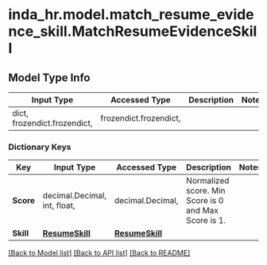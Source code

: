 # inda_hr.model.match_resume_evidence_skill.MatchResumeEvidenceSkill

## Model Type Info
Input Type | Accessed Type | Description | Notes
------------ | ------------- | ------------- | -------------
dict, frozendict.frozendict,  | frozendict.frozendict,  |  | 

### Dictionary Keys
Key | Input Type | Accessed Type | Description | Notes
------------ | ------------- | ------------- | ------------- | -------------
**Score** | decimal.Decimal, int, float,  | decimal.Decimal,  | Normalized score. Min Score is 0 and Max Score is 1. | 
**Skill** | [**ResumeSkill**](ResumeSkill.md) | [**ResumeSkill**](ResumeSkill.md) |  | 

[[Back to Model list]](../../README.md#documentation-for-models) [[Back to API list]](../../README.md#documentation-for-api-endpoints) [[Back to README]](../../README.md)

